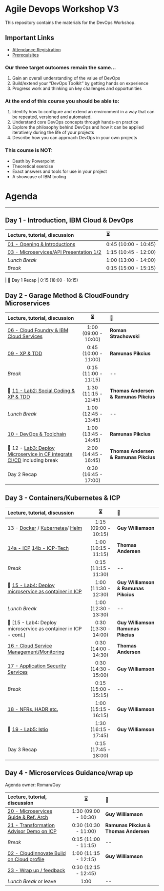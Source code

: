 # Agile Devops Workshop V3

This repository contains the materials for the DevOps Workshop.

## Important Links

* [Attendance Registration](./presentations/Attendance%20Registration%20Slide-2.ppt)
* [Prerequisites](./prereqs.md)

### Our three target outcomes remain the same...

1. Gain an overall understanding of the value of DevOps
1. Build/extend your “DevOps Toolkit” by getting hands on experience
1. Progress work and thinking on key challenges and opportunities

### At the end of this course you should be able to:

1. Identify how to configure and extend an environment in a way that can be repeated, versioned and automated.
1. Understand core DevOps concepts through hands-on practice
1. Explore the philosophy behind DevOps and how it can be applied iteratively during the life of your projects
1. Describe how you can approach DevOps in your own projects

### This course is NOT:

* Death by Powerpoint
* Theoretical exercise
* Exact answers and tools for use in your project
* A showcase of IBM tooling

# Agenda

---

## Day 1 - Introduction, IBM Cloud & DevOps

| Lecture, tutorial, discussion                                                                                                            | :hourglass_flowing_sand: |
| :--------------------------------------------------------------------------------------------------------------------------------------- | :----------------------- |
| [01 - Opening & Introductions](./Intro/intro.md)                                                                                                             | 0:45 (10:00 - 10:45)     
| [03 - Microservices/API Presentation 1/2](./presentations/03%20-%20Microservices%20and%20APIs.pptx) | 1:15 (10:45 - 12:00)
| _Lunch Break_                                                                                                                            | 1:00 (13:00 - 14:00)     |
| _Break_                                                                                                                                  | 0:15 (15:00 - 15:15)     |

| :tophat: Day 1 Recap                                                                                                                              | 0:15 (18:00 - 18:15)

## Day 2 - Garage Method & CloudFoundry Microservices

| Lecture, tutorial, discussion                                 | :hourglass_flowing_sand: | :loudspeaker:                            |
| :------------------------------------------------------------ | :----------------------: | :--------------------------------------- |
| [06 - Cloud Foundry & IBM Cloud Services](./Cloud_Overview_Slide.pptx)                                       | 1:00 (09:00 - 10:00)     | **Roman Strachowski** |
| [09 - XP & TDD](./presentations/09-XP-TDD.pptx)               | 0:45 (10:00 - 11:00)     | **Ramunas Pikcius**                      |
| _Break_                                                       | 0:15 (11:00 - 11:15)     | --                                       |
| :tophat: [11 - Lab2: Social Coding & XP & TDD](./11%20-%20Lab%202%20TDD)                  | 1:30 (11:15 - 12:45)     | **Thomas Andersen & Ramunas Pikcius**  |
| _Lunch Break_                                                 | 1:00 (12:45 - 13:45)     | --                                       |
| [10 - DevOps & Toolchain](./presentations/10%20-%20DevOps%20toolchain)           | 1:00 (13:45 - 14:45)     | **Ramunas Pikcius**                      |
| :tophat: 12 - [Lab3: Deploy Microservice in CF integrate CI/CD](./12%20-%20Lab%203%20Deployment) including break | 2:00 (14:45 - 16:45)     | **Thomas Andersen & Ramunas Pikcius**  |
| Day 2 Recap                              | 0:30 (16:45 - 17:00)     |                                          |

## Day 3 - Containers/Kubernetes & ICP

| Lecture, tutorial, discussion                                                                                                                                                                | :hourglass_flowing_sand: | :loudspeaker:                                               |
| :------------------------------------------------- | :----------------------: | :----------------------- |
| 13 - [Docker](./presentations/13a-Containers_Docker_Intro.pptx) / [Kubernetes](./presentations/13b-Containers_Kubernetes_Intro.pptx)/ [Helm](./presentations/13c-Containers_Helm_Intro.pptx) | 1:15 (09:00 - 10:15)     | **Guy Williamson**                                          |
| [14a - ICP](./presentations/14-CNB-ICP-Overview.pptx) [  14b - ICP-Tech](./presentations/14-CNB-ICP-Infra-Architecture.pptx)                                                                                                                         | 1:00 (10:15 - 11:15)     | **Thomas Andersen**                                       |
| _Break_                                                                                                                                                                                      | 0:15 (11:15 - 11:30)     | --                                                          |
| :tophat: [15 - Lab4: Deploy microservice as container in ICP](./15%20-%20Lab%204%20ICP)                                                                                                                                  | 1:00 (11:30 - 12:30)     | **Guy Williamson & Ramunas Pikcius**                     |
| _Lunch Break_                                                                                                                                                                                | 1:00 (12:30 - 13:30)     | --                                                          |
| :tophat: [15 - Lab4: Deploy microservice as container in ICP - cont.] | 0:30 (13:30 - 14:00)  | **Guy Williamson** **Ramunas Pikcius**                     |
| [16 - Cloud Service Management/Monitoring](./presentations/16-Monitoring.pptx)                                                                                                                        | 0:30 (14:00 - 14:30)     | **Thomas Andersen**                                         |
| [17 -  Application Security Services](./presentations/17-ApplicationSecurityServices.pptx)                                                                                                                                                     | 0:30 (14:30 - 15:00)     | **Guy Williamson**                                       |
| _Break_                                                                                                                                                                                      | 0:15 (15:00 - 15:15)     | --                                                          |
| [18 - NFRs, HADR etc.](./presentations/18%20-%20Cloud%20Native%20NFRs.pptx)                                                                                                                                                                          | 1:00 (15:15 - 16:15)     | **Guy Williamson**                                          |
| :tophat: [19 - Lab5: Istio](https://cognitiveclass.ai/courses/beyond-the-basics-istio-and-ibm-cloud-kubernetes-service/)                                                                                                                                               | 1:30 (16:15 - 17:45)     | **Guy Williamson** |
| Day 3 Recap                                                                                                                                                                                  | 0:15 (17:45 - 18:00)     |                                                             |

## Day 4 - Microservices Guidance/wrap up

Agenda owner: Roman/Guy

| Lecture, tutorial, discussion                                                   | :hourglass_flowing_sand: | :loudspeaker:                            |
| :------------------------------------------------------------------------------ | :----------------------: | :--------------------------------------- |
| [20 - Microservices Guide & Ref. Arch](./presentations/20-microservices-decision-guide.pptx)                                           | 1:30 (09:00 - 10:30)     | **Guy Williamson** |
| [21 - Transformation Advisor Demo on ICP](./presentations/21-TransformationAdvisor.pptx)                                         | 0:30 (10:30 - 11:00)     | **Ramunas Pikcius & Thomas Andersen**                    |
| _Break_                                                                         | 0:15 (11:00 - 11:15)     | --                                       |
| [02 - CloudInnovate Build on Cloud profile](./presentations/02%20-%20Build%20Cloud%20Native%20Solutions%20using%20Cloud%20Innovate.pptx) | 1:00 (11:15 - 12:15)     | **Guy Williamson**                      |
| [23 - Wrap up / feedback](./presentations/CNB-WrapUp.ppt)                                                         | 0:30 (12:15 - 12:45)     |                                          |
| _Lunch Break_ or leave                                                          | 1:00                     | --                                       |
